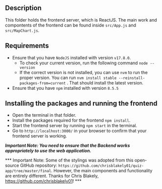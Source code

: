 ## Description 

This folder holds the frontend server, which is ReactJS. The main work and compontents of the frontend can be found inside `src/App.js` and `src/MapChart.js`. 

## Requirements

- Ensure that you have `NodeJS` installed with version `v17.8.0`. 
    - To check your current version, run the following command `node --version`
    - If the correct version is not installed, you can use `nvm` to run the proper version. You can run `nvm install stable --reinstall-packages-from=current` . That should install the latest version.
- Ensure that you have `npm` installed with version `8.5.5`

## Installing the packages and running the frontend
- Open the terminal in that folder. 
- Install the packages required for the frontend `npm install`.
- Start the frontend server by running `npm start` in the terminal.
- Go to `http://localhost:3000/` in your browser to confirm that your frontend server is working.

***Important Note: You need to ensure that the Backend works appropriately to use the web application.***

*** Important Note: Some of the stylings was adopted from this open-source GitHub repository: `https://github.com/chrisblakely01/quiz-app/tree/master/final`. However, the main components and functionality are entirely different. Thanks for Chris Blakely, https://github.com/chrisblakely01! ***